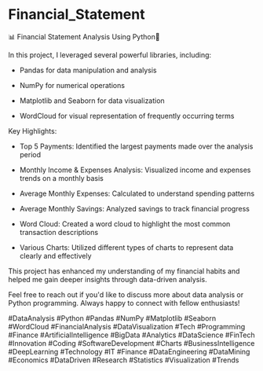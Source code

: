# Financial_Statement
📊 Financial Statement Analysis Using Python🐍

In this project, I leveraged several powerful libraries, including:

- Pandas for data manipulation and analysis

- NumPy for numerical operations

- Matplotlib and Seaborn for data visualization

- WordCloud for visual representation of frequently occurring terms

Key Highlights:

- Top 5 Payments: Identified the largest payments made over the analysis period

- Monthly Income & Expenses Analysis: Visualized income and expenses trends on a monthly basis

- Average Monthly Expenses: Calculated to understand spending patterns

- Average Monthly Savings: Analyzed savings to track financial progress

- Word Cloud: Created a word cloud to highlight the most common transaction descriptions

- Various Charts: Utilized different types of charts to represent data clearly and effectively

This project has enhanced my understanding of my financial habits and helped me gain deeper insights through data-driven analysis.

Feel free to reach out if you'd like to discuss more about data analysis or Python programming. Always happy to connect with fellow enthusiasts!

#DataAnalysis #Python #Pandas #NumPy #Matplotlib #Seaborn #WordCloud #FinancialAnalysis #DataVisualization #Tech #Programming #Finance #ArtificialIntelligence #BigData #Analytics #DataScience #FinTech #Innovation #Coding #SoftwareDevelopment #Charts #BusinessIntelligence #DeepLearning #Technology #IT #Finance #DataEngineering #DataMining #Economics #DataDriven #Research #Statistics #Visualization #Trends
